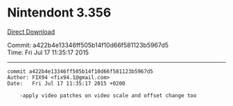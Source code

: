 # Nintendont 3.356
[Direct Download](./Nintendont.zip)

Commit: a422b4e13346ff505b14f10d66f581123b5967d5  
Time: Fri Jul 17 11:35:17 2015   

-----

```
commit a422b4e13346ff505b14f10d66f581123b5967d5
Author: FIX94 <fix94.1@gmail.com>
Date:   Fri Jul 17 11:35:17 2015 +0200

    -apply video patches on video scale and offset change too
```
